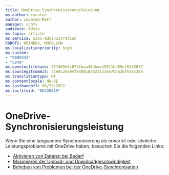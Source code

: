 ```yaml
---
title: OneDrive-Synchronisierungsleistung
ms.author: cmcatee
author: cmcatee-MSFT
manager: scotv
audience: Admin
ms.topic: article
ms.service: o365-administration
ROBOTS: NOINDEX, NOFOLLOW
ms.localizationpriority: high
ms.custom:
- "9000343"
- "5840"
ms.openlocfilehash: 377465b5c074fbaa48dbae49911bd65ef6332877
ms.sourcegitcommit: c4e8c29a94f840816a023131ea7b4a2bf876c305
ms.translationtype: HT
ms.contentlocale: de-DE
ms.lasthandoff: 06/29/2022
ms.locfileid: "66320619"
---
```

# <a name="onedrive-sync-performance"></a>OneDrive-Synchronisierungsleistung

Wenn Sie eine langsamere Synchronisierung als erwartet oder ähnliche Leistungsprobleme mit OneDrive haben, besuchen Sie die folgenden Links:

- [Aktivieren von Dateien bei Bedarf](https://support.office.com/article/0e6860d3-d9f3-4971-b321-7092438fb38e)
- [Maximieren der Upload- und Downloadgeschwindigkeit](https://support.microsoft.com/office/8eeadfb8-501f-406d-997b-98ab6ff67f43?ui=en-us&rs=en-us&ad=us)
- [Beheben von Problemen bei der OneDrive-Synchronisation](https://support.office.com/article/0899b115-05f7-45ec-95b2-e4cc8c4670b2)
